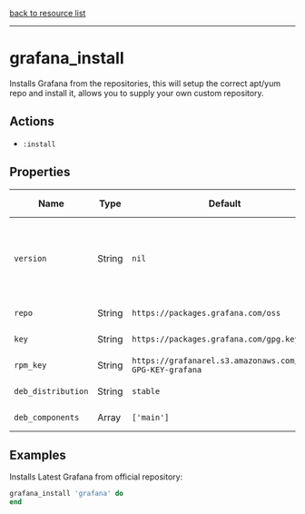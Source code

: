 [back to resource list](https://github.com/sous-chefs/grafana#resources)

---

# grafana_install

Installs Grafana from the repositories, this will setup the correct apt/yum repo and install it, allows you to supply your own custom repository.

## Actions

- `:install`

## Properties

| Name                  | Type        |  Default      | Description                                               | Allowed Values
| --------------------- | ----------- | ------------- | --------------------------------------------------------- | --------------- |
| `version`             |  String     | `nil`                                                     | Use if you want to install a specific version (Must exist in repo)|
| `repo`                |  String     | `https://packages.grafana.com/oss`                        | Base Repository|
| `key`                 |  String     | `https://packages.grafana.com/gpg.key`                    | GPG Key for Debian|
| `rpm_key`             |  String     | `https://grafanarel.s3.amazonaws.com/RPM-GPG-KEY-grafana` | GPG key for RPM|
| `deb_distribution`    |  String     | `stable`                                                  | Deb Distribution|
| `deb_components`      |  Array      | `['main']`                                                | Deb Components|

## Examples

Installs Latest Grafana from official repository:

```ruby
grafana_install 'grafana' do
end
```
